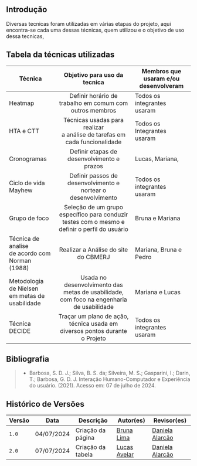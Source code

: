 ## Introdução
Diversas tecnicas foram utilizadas em várias etapas do projeto, aqui encontra-se cada uma dessas técnicas, quem utilizou e o objetivo de uso dessa tecnicas,

## Tabela da técnicas utilizadas

| Técnica | Objetivo para uso da tecnica      | Membros que usaram e/ou desenvolveram   | 
| ------- | :-------------------------------: | --------------------------------- | 
| Heatmap | Definir horário de trabalho em comum com outros membros|Todos os integrantes usaram |                                          
| HTA e CTT| Técnicas usadas para realizar <br> a análise de tarefas em cada funcionalidade| Todos os Integrantes usaram  |
| Cronogramas | Definir etapas de desenvolvimento e prazos | Lucas, Mariana,|
| Ciclo de vida Mayhew | Definir passos de desenvolvimento e nortear o desenvolvimento| Todos os integrantes usaram |
| Grupo de foco | Seleção de um grupo específico para conduzir testes com o mesmo e definir o perfil do usuário | Bruna e Mariana |
| Técnica de analise <br> de acordo com Norman (1988)   | Realizar a Análise do site do CBMERJ  | Mariana, Bruna e Pedro|
| Metodologia de Nielsen<br> em metas de usabilidade | Usada no desenvolvimento das metas de usabilidade,<br> com foco na engenharia de usabilidade | Mariana e Lucas |
| Técnica DECIDE | Traçar um plano de ação, técnica usada em diversos pontos durante o Projeto | Todos os integrantes usaram |

## Bibliografia
> - Barbosa, S. D. J.; Silva, B. S. da; Silveira, M. S.; Gasparini, I.; Darin, T.; Barbosa, G. D. J. Interação Humano-Computador e Experiência do usuário. (2021). Acesso em: 07 de julho de 2024.


## Histórico de Versões

| Versão  | Data       | Descrição                 | Autor(es)                                | Revisor(es)                                    |
| ------- | :--------: | ------------------------- | ---------------------------------------- | ---------------------------------------------- |
| `1.0`   | 04/07/2024 | Criação da página         | [Bruna Lima](https://github.com/libruna) | [Daniela Alarcão](https://github.com/danialarcao) |
| `2.0`   |07/07/2024  | Criação da tabela         | [Lucas Avelar](https://github.com/LucasAvelar2711)| [Daniela Alarcão](https://github.com/danialarcao) |

